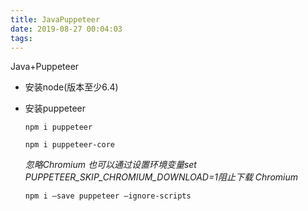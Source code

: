 ```yaml
---
title: JavaPuppeteer
date: 2019-08-27 00:04:03
tags:
---
```


Java+Puppeteer<!--more-->

* 安装node(版本至少6.4)

* 安装puppeteer

  `npm i puppeteer`

  `npm i puppeteer-core`

  *忽略Chromium 也可以通过设置环境变量set PUPPETEER_SKIP_CHROMIUM_DOWNLOAD=1阻止下载  Chromium*

  `npm i –save puppeteer –ignore-scripts`


